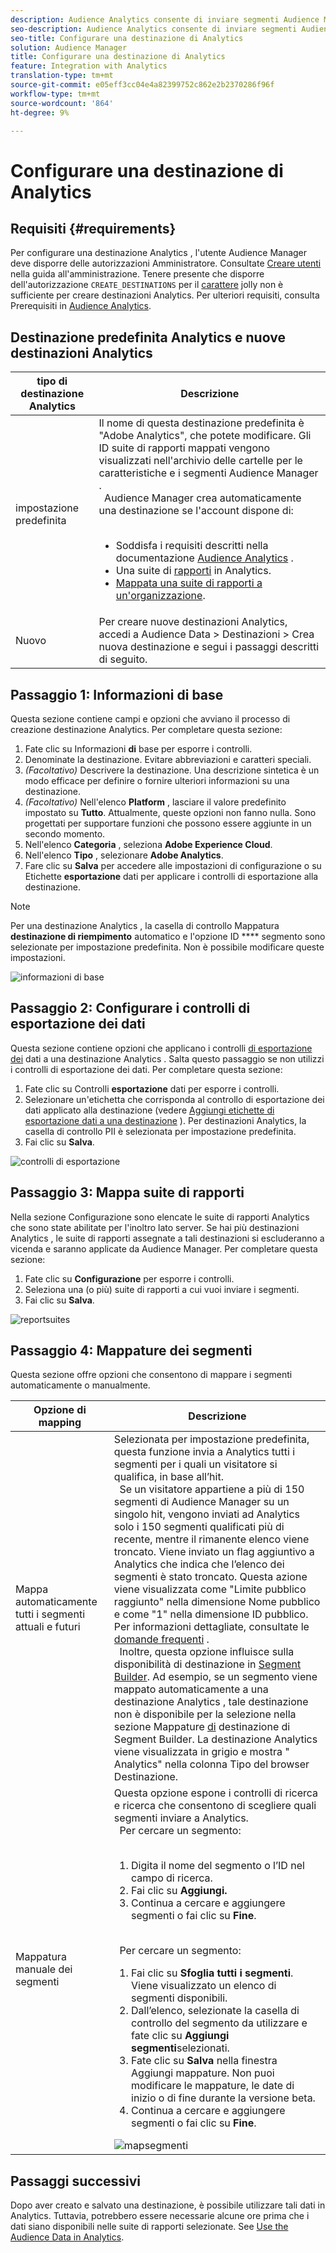 ```yaml
---
description: Audience Analytics consente di inviare segmenti Audience Manager ad Analytics. Per utilizzare questa funzione è necessario creare una destinazione Analytics e mappare i segmenti su tale destinazione in Audience Manager.
seo-description: Audience Analytics consente di inviare segmenti Audience Manager ad Analytics. Per utilizzare questa funzione è necessario creare una destinazione Analytics e mappare i segmenti su tale destinazione in Audience Manager.
seo-title: Configurare una destinazione di Analytics
solution: Audience Manager
title: Configurare una destinazione di Analytics
feature: Integration with Analytics
translation-type: tm+mt
source-git-commit: e05eff3cc04e4a82399752c862e2b2370286f96f
workflow-type: tm+mt
source-wordcount: '864'
ht-degree: 9%

---
```



# Configurare una destinazione di Analytics

## Requisiti {#requirements}

Per configurare una destinazione Analytics , l&#39;utente Audience Manager  deve disporre delle autorizzazioni Amministratore. Consultate [Creare utenti](/help/using/features/administration/administration-overview.md#create-users) nella guida all&#39;amministrazione. Tenere presente che disporre dell&#39;autorizzazione `CREATE_DESTINATIONS` per il [carattere](/help/using/features/administration/administration-overview.md#wild-card-permissions) jolly non è sufficiente per creare  destinazioni Analytics.
Per ulteriori requisiti, consulta Prerequisiti in [Audience  Analytics](https://docs.adobe.com/content/help/en/analytics/integration/audience-analytics/mc-audiences-aam.html).

## Destinazione predefinita  Analytics e nuove destinazioni  Analytics

|  tipo di destinazione Analytics | Descrizione |
|---|---|
| impostazione predefinita | Il nome di questa destinazione predefinita è &quot;Adobe  Analytics&quot;, che potete modificare. Gli ID suite di rapporti mappati vengono visualizzati nell&#39;archivio delle cartelle per le caratteristiche e i segmenti Audience Manager . <br>   Audience Manager crea automaticamente una destinazione se l&#39;account dispone di: <br>  <ul><li>Soddisfa i requisiti descritti nella documentazione [Audience  Analytics](https://docs.adobe.com/content/help/en/analytics/integration/audience-analytics/mc-audiences-aam.html) .</li><li>Una suite di [rapporti](https://docs.adobe.com/content/help/en/analytics/admin/manage-report-suites/report-suites-admin.html) in  Analytics.</li><li>[Mappata una suite di rapporti a un&#39;organizzazione](https://docs.adobe.com/content/help/en/core-services/interface/about-core-services/report-suite-mapping.html).</li></ul> |
| Nuovo | Per creare nuove destinazioni  Analytics, accedi a Audience Data > Destinazioni > Crea nuova destinazione e segui i passaggi descritti di seguito. |

## Passaggio 1: Informazioni di base

Questa sezione contiene campi e opzioni che avviano il processo di creazione  destinazione Analytics. Per completare questa sezione:

1. Fate clic su Informazioni **di** base per esporre i controlli.
2. Denominate la destinazione. Evitare abbreviazioni e caratteri speciali.
3. *(Facoltativo)* Descrivere la destinazione. Una descrizione sintetica è un modo efficace per definire o fornire ulteriori informazioni su una destinazione.
4. *(Facoltativo)* Nell&#39;elenco **Platform** , lasciare il valore predefinito impostato su **Tutto**. Attualmente, queste opzioni non fanno nulla. Sono progettati per supportare funzioni che possono essere aggiunte in un secondo momento.
5. Nell&#39;elenco **Categoria** , seleziona **Adobe Experience Cloud**.
6. Nell&#39;elenco **Tipo** , selezionare **Adobe  Analytics**.
7. Fare clic su **Salva** per accedere alle impostazioni di configurazione o su Etichette **esportazione** dati per applicare i controlli di esportazione alla destinazione.

>[!NOTE]
>
>Per una destinazione Analytics , la casella di controllo Mappatura **destinazione di riempimento** automatico e l&#39;opzione ID **** segmento sono selezionate per impostazione predefinita. Non è possibile modificare queste impostazioni.

![informazioni di base](assets/basicinformation.png)

## Passaggio 2: Configurare i controlli di esportazione dei dati

Questa sezione contiene opzioni che applicano i controlli [di esportazione dei](/help/using/features/data-export-controls.md) dati a una destinazione Analytics . Salta questo passaggio se non utilizzi i controlli di esportazione dei dati. Per completare questa sezione:

1. Fate clic su Controlli **esportazione** dati per esporre i controlli.
1. Selezionare un&#39;etichetta che corrisponda al controllo di esportazione dei dati applicato alla destinazione (vedere [Aggiungi etichette di esportazione dati a una destinazione](/help/using/features/destinations/add-data-export-labels.md) ). Per  destinazioni Analytics, la casella di controllo PII è selezionata per impostazione predefinita.
1. Fai clic su **Salva**.

![controlli di esportazione](assets/exportControls.png)

## Passaggio 3: Mappa suite di rapporti

Nella sezione Configurazione sono elencate le suite di rapporti Analytics  che sono state abilitate per l&#39;inoltro lato server. Se hai più destinazioni Analytics , le suite di rapporti assegnate a tali destinazioni si escluderanno a vicenda e saranno applicate da  Audience Manager. Per completare questa sezione:

1. Fate clic su **Configurazione** per esporre i controlli.
1. Seleziona una (o più) suite di rapporti a cui vuoi inviare i segmenti.
1. Fai clic su **Salva**.

![reportsuites](assets/reportSuites.png)

## Passaggio 4: Mappature dei segmenti

Questa sezione offre opzioni che consentono di mappare i segmenti automaticamente o manualmente.

| Opzione di mapping | Descrizione |
|---|---|
| Mappa automaticamente tutti i segmenti attuali e futuri | Selezionata per impostazione predefinita, questa funzione invia a  Analytics tutti i segmenti per i quali un visitatore si qualifica, in base all’hit. <br>  Se un visitatore appartiene a più di 150 segmenti di Audience Manager  su un singolo hit, vengono inviati ad  Analytics solo i 150 segmenti qualificati più di recente, mentre il rimanente elenco viene troncato. Viene inviato un flag aggiuntivo a  Analytics che indica che l’elenco dei segmenti è stato troncato. Questa azione viene visualizzata come &quot;Limite pubblico raggiunto&quot; nella dimensione Nome pubblico e come &quot;1&quot; nella dimensione ID pubblico. Per informazioni dettagliate, consultate le [domande frequenti](https://docs.adobe.com/content/help/en/analytics/integration/audience-analytics/audience-analytics-workflow/mc-audiences-faqs.html) . <br>  Inoltre, questa opzione influisce sulla disponibilità di destinazione in [Segment Builder](/help/using/features/segments/segment-builder.md). Ad esempio, se un segmento viene mappato automaticamente a una destinazione Analytics , tale destinazione non è disponibile per la selezione nella sezione Mappature [di](/help/using/features/segments/segment-builder.md#segment-builder-controls-destinations) destinazione di Segment Builder. La  destinazione Analytics viene visualizzata in grigio e mostra &quot; Analytics&quot; nella colonna Tipo del browser Destinazione. |
| Mappatura manuale dei segmenti | Questa opzione espone i controlli di ricerca e ricerca che consentono di scegliere quali segmenti inviare a  Analytics. <br>  Per cercare un segmento: <br>  <ol><li>Digita il nome del segmento o l’ID nel campo di ricerca.</li><li>Fai clic su <b>Aggiungi.</b></li><li>Continua a cercare e aggiungere segmenti o fai clic su <b>Fine</b>.</li></ol><br>  Per cercare un segmento: <ol><li>Fai clic su <b>Sfoglia tutti i segmenti</b>. Viene visualizzato un elenco di segmenti disponibili.</li><li>Dall’elenco, selezionate la casella di controllo del segmento da utilizzare e fate clic su <b>Aggiungi segmenti</b>selezionati.</li><li>Fate clic su <b>Salva</b> nella finestra Aggiungi mappature. Non puoi modificare le mappature, le date di inizio o di fine durante la versione beta.</li><li>Continua a cercare e aggiungere segmenti o fai clic su <b>Fine</b>.</li></ol> ![mapsegmenti](assets/mapSegments.png) |

## Passaggi successivi

Dopo aver creato e salvato una destinazione, è possibile utilizzare tali dati in  Analytics. Tuttavia, potrebbero essere necessarie alcune ore prima che i dati siano disponibili nelle suite di rapporti selezionate. See [Use the Audience Data in Analytics](https://docs.adobe.com/content/help/en/analytics/integration/audience-analytics/audience-analytics-workflow/use-audience-data-analytics.html).
